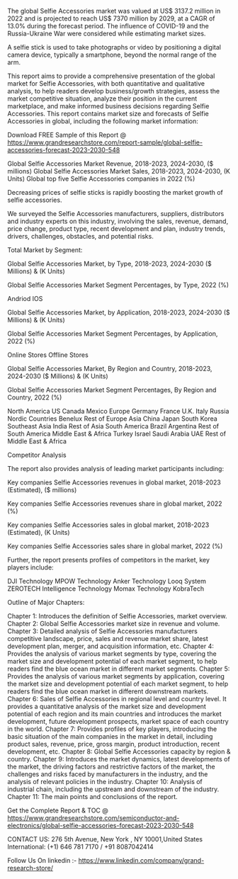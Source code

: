 
The global Selfie Accessories market was valued at US$ 3137.2 million in 2022 and is projected to reach US$ 7370 million by 2029, at a CAGR of 13.0% during the forecast period. The influence of COVID-19 and the Russia-Ukraine War were considered while estimating market sizes.

A selfie stick is used to take photographs or video by positioning a digital camera device, typically a smartphone, beyond the normal range of the arm.

This report aims to provide a comprehensive presentation of the global market for Selfie Accessories, with both quantitative and qualitative analysis, to help readers develop business/growth strategies, assess the market competitive situation, analyze their position in the current marketplace, and make informed business decisions regarding Selfie Accessories. This report contains market size and forecasts of Selfie Accessories in global, including the following market information:

Download FREE Sample of this Report @ https://www.grandresearchstore.com/report-sample/global-selfie-accessories-forecast-2023-2030-548

Global Selfie Accessories Market Revenue, 2018-2023, 2024-2030, ($ millions)
Global Selfie Accessories Market Sales, 2018-2023, 2024-2030, (K Units)
Global top five Selfie Accessories companies in 2022 (%)

Decreasing prices of selfie sticks is rapidly boosting the market growth of selfie accessories.

We surveyed the Selfie Accessories manufacturers, suppliers, distributors and industry experts on this industry, involving the sales, revenue, demand, price change, product type, recent development and plan, industry trends, drivers, challenges, obstacles, and potential risks.

Total Market by Segment:

Global Selfie Accessories Market, by Type, 2018-2023, 2024-2030 ($ Millions) & (K Units)

Global Selfie Accessories Market Segment Percentages, by Type, 2022 (%)

Andriod
IOS

Global Selfie Accessories Market, by Application, 2018-2023, 2024-2030 ($ Millions) & (K Units)

Global Selfie Accessories Market Segment Percentages, by Application, 2022 (%)

Online Stores
Offline Stores

Global Selfie Accessories Market, By Region and Country, 2018-2023, 2024-2030 ($ Millions) & (K Units)

Global Selfie Accessories Market Segment Percentages, By Region and Country, 2022 (%)

North America
US
Canada
Mexico
Europe
Germany
France
U.K.
Italy
Russia
Nordic Countries
Benelux
Rest of Europe
Asia
China
Japan
South Korea
Southeast Asia
India
Rest of Asia
South America
Brazil
Argentina
Rest of South America
Middle East & Africa
Turkey
Israel
Saudi Arabia
UAE
Rest of Middle East & Africa

Competitor Analysis

The report also provides analysis of leading market participants including:

Key companies Selfie Accessories revenues in global market, 2018-2023 (Estimated), ($ millions)

Key companies Selfie Accessories revenues share in global market, 2022 (%)

Key companies Selfie Accessories sales in global market, 2018-2023 (Estimated), (K Units)

Key companies Selfie Accessories sales share in global market, 2022 (%)

Further, the report presents profiles of competitors in the market, key players include:

DJI Technology
MPOW Technology
Anker Technology
Looq System
ZEROTECH Intelligence Technology
Momax Technology
KobraTech

Outline of Major Chapters:

Chapter 1: Introduces the definition of Selfie Accessories, market overview.
Chapter 2: Global Selfie Accessories market size in revenue and volume.
Chapter 3: Detailed analysis of Selfie Accessories manufacturers competitive landscape, price, sales and revenue market share, latest development plan, merger, and acquisition information, etc.
Chapter 4: Provides the analysis of various market segments by type, covering the market size and development potential of each market segment, to help readers find the blue ocean market in different market segments.
Chapter 5: Provides the analysis of various market segments by application, covering the market size and development potential of each market segment, to help readers find the blue ocean market in different downstream markets.
Chapter 6: Sales of Selfie Accessories in regional level and country level. It provides a quantitative analysis of the market size and development potential of each region and its main countries and introduces the market development, future development prospects, market space of each country in the world.
Chapter 7: Provides profiles of key players, introducing the basic situation of the main companies in the market in detail, including product sales, revenue, price, gross margin, product introduction, recent development, etc.
Chapter 8: Global Selfie Accessories capacity by region & country.
Chapter 9: Introduces the market dynamics, latest developments of the market, the driving factors and restrictive factors of the market, the challenges and risks faced by manufacturers in the industry, and the analysis of relevant policies in the industry.
Chapter 10: Analysis of industrial chain, including the upstream and downstream of the industry.
Chapter 11: The main points and conclusions of the report.

Get the Complete Report & TOC @ https://www.grandresearchstore.com/semiconductor-and-electronics/global-selfie-accessories-forecast-2023-2030-548

CONTACT US:
276 5th Avenue, New York , NY 10001,United States
International: (+1) 646 781 7170 / +91 8087042414

Follow Us On linkedin :- https://www.linkedin.com/company/grand-research-store/
